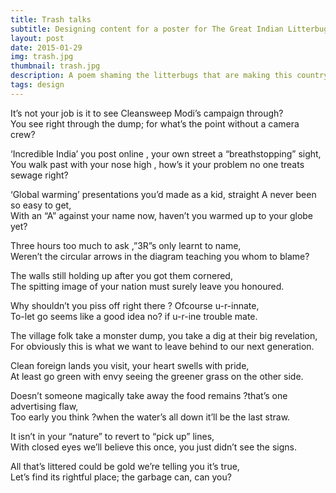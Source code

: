 ```yaml
---
title: Trash talks
subtitle: Designing content for a poster for The Great Indian Litterbug campaign
layout: post
date: 2015-01-29
img: trash.jpg
thumbnail: trash.jpg
description: A poem shaming the litterbugs that are making this country the monster dump its turning out to be. It aims to Guilt trip into picking up the pieces they have left behind. Written for -The Great Indian (Times of India)
tags: design
---
```


It’s not your job is it to see Cleansweep Modi’s campaign through?  
You see right through the dump; for what’s the point without a camera crew?

‘Incredible India’ you post online , your own street a “breathstopping” sight,  
You walk past with your nose high , how’s it your problem no one treats sewage right?

‘Global warming’ presentations you’d made as a kid, straight A never been so easy to get,  
With an “A” against your name now, haven’t you warmed up to your globe yet?

Three hours too much to ask ,”3R”s only learnt to name,  
Weren’t  the circular arrows in the diagram teaching you whom to blame?  

The walls still holding up after you got them cornered,  
The spitting image of your nation must surely leave you honoured.

Why shouldn’t you piss off right there ? Ofcourse u-r-innate,  
To-let go seems like a good idea no? if u-r-ine trouble mate.

The village folk take a monster dump, you take a dig at their big revelation,  
For obviously this is what we want to leave behind to our next generation.

Clean foreign lands you visit, your heart swells with pride,  
At least go green with envy seeing the greener grass on the other side.

Doesn’t someone magically take away the food remains ?that’s one advertising flaw,  
Too early you think ?when the water’s all down it’ll be the last straw.

It isn’t in your “nature” to revert to “pick up” lines,  
With closed eyes we’ll believe this once, you just didn’t see the signs.

All that’s littered could be gold we’re telling you it’s true,  
Let’s find its rightful place; the garbage can, can you?
